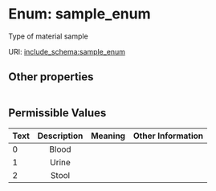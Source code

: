 
# Enum: sample_enum


Type of material sample

URI: [include_schema:sample_enum](https://w3id.org/mixs/include_schema/sample_enum)


## Other properties

|  |  |  |
| --- | --- | --- |

## Permissible Values

| Text | Description | Meaning | Other Information |
| :--- | :---: | :---: | ---: |
| 0 | Blood |  |  |
| 1 | Urine |  |  |
| 2 | Stool |  |  |

